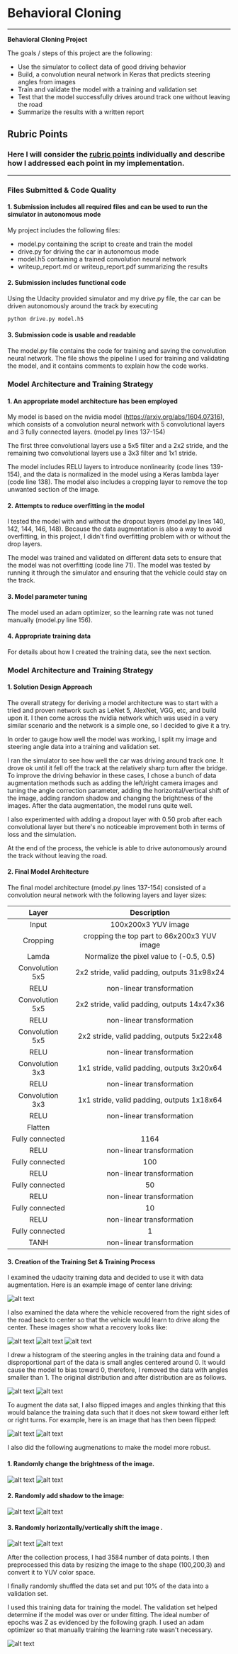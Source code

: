 # **Behavioral Cloning** 


---

**Behavioral Cloning Project**

The goals / steps of this project are the following:
* Use the simulator to collect data of good driving behavior
* Build, a convolution neural network in Keras that predicts steering angles from images
* Train and validate the model with a training and validation set
* Test that the model successfully drives around track one without leaving the road
* Summarize the results with a written report


[//]: # (Image References)

[image1]: ./examples/placeholder.png "Model Visualization"
[image2]: ./examples/center_lane_driving.png "center lane driving"
[image3]: ./examples/recover1.jpg "Recovery Image"
[image4]: ./examples/recover2.jpg "Recovery Image"
[image5]: ./examples/recover3.jpg "Recovery Image"
[image6]: ./examples/placeholder_small.png "Normal Image"
[image7]: ./examples/placeholder_small.png "Flipped Image"
[image8]: ./examples/orig_distr.png "Image"
[image9]: ./examples/after_distr.png "Image"
[image10]: ./examples/center_image.png "Image"
[image11]: ./examples/center_image_flipped.png "Image"
[image12]: ./examples/center_image1.png "Image"
[image13]: ./examples/center_image1_bright.png "Image"
[image14]: ./examples/center_image2.png "Image"
[image15]: ./examples/center_image2_shadow.png "Image"
[image16]: ./examples/center_image3.png "Image"
[image17]: ./examples/center_image3_trans.png "Image"
[image18]: ./examples/loss_graph.png "Image"


## Rubric Points
### Here I will consider the [rubric points](https://review.udacity.com/#!/rubrics/432/view) individually and describe how I addressed each point in my implementation.  

---
### Files Submitted & Code Quality

#### 1. Submission includes all required files and can be used to run the simulator in autonomous mode

My project includes the following files:
* model.py containing the script to create and train the model
* drive.py for driving the car in autonomous mode
* model.h5 containing a trained convolution neural network 
* writeup_report.md or writeup_report.pdf summarizing the results

#### 2. Submission includes functional code
Using the Udacity provided simulator and my drive.py file, the car can be driven autonomously around the track by executing 
```sh
python drive.py model.h5
```

#### 3. Submission code is usable and readable

The model.py file contains the code for training and saving the convolution neural network. The file shows the pipeline I used for training and validating the model, and it contains comments to explain how the code works.

### Model Architecture and Training Strategy

#### 1. An appropriate model architecture has been employed

My model is based on the nvidia model (https://arxiv.org/abs/1604.07316), which consists of a convolution neural network with 5 convolutional layers and 3 fully connected layers. (model.py lines 137-154) 

The first three convolutional layers use a 5x5 filter and a 2x2 stride, and the remaining two convolutional layers use a 3x3 filter and 1x1 stride.

The model includes RELU layers to introduce nonlinearity (code lines 139-154), and the data is normalized in the model using a Keras lambda layer (code line 138). The model also includes a cropping layer to remove the top unwanted section of the image.

#### 2. Attempts to reduce overfitting in the model

I tested the model with and without the dropout layers (model.py lines 140, 142, 144, 146, 148). Because the data augmentation is also a way to avoid overfitting, in this project, I didn't find overfitting problem with or without the drop layers.

The model was trained and validated on different data sets to ensure that the model was not overfitting (code line 71). The model was tested by running it through the simulator and ensuring that the vehicle could stay on the track.

#### 3. Model parameter tuning

The model used an adam optimizer, so the learning rate was not tuned manually (model.py line 156).

#### 4. Appropriate training data

For details about how I created the training data, see the next section. 

### Model Architecture and Training Strategy

#### 1. Solution Design Approach

The overall strategy for deriving a model architecture was to start with a tried and proven network such as LeNet 5, AlexNet, VGG, etc, and build upon it. I then come across the nvidia network which was used in a very similar scenario and the network is a simple one, so I decided to give it a try.

In order to gauge how well the model was working, I split my image and steering angle data into a training and validation set. 

I ran the simulator to see how well the car was driving around track one. It drove ok until it fell off the track at the relatively sharp turn after the bridge. To improve the driving behavior in these cases, I chose a bunch of data augmentation methods such as adding the left/right camera images and tuning the angle correction parameter, adding the horizontal/vertical shift of the image, adding random shadow and changing the brightness of the images. After the data augmentation, the model runs quite well.

I also experimented with adding a dropout layer with 0.50 prob after each convolutional layer but there's no noticeable improvement both in terms of loss and the simulation.

At the end of the process, the vehicle is able to drive autonomously around the track without leaving the road.

#### 2. Final Model Architecture

The final model architecture (model.py lines 137-154) consisted of a convolution neural network with the following layers and layer sizes:



| Layer         		|     Description	        					| 
|:---------------------:|:---------------------------------------------:| 
| Input         		| 100x200x3 YUV image   						| 
| Cropping				| cropping the top part to 66x200x3 YUV image	|
| Lamda					| Normalize the pixel value to (-0.5, 0.5)			|
| Convolution 5x5     	| 2x2 stride, valid padding, outputs 31x98x24 	|
| RELU					| non-linear transformation				        |
| Convolution 5x5     	| 2x2 stride, valid padding, outputs 14x47x36 	|
| RELU					| non-linear transformation						|
| Convolution 5x5     	| 2x2 stride, valid padding, outputs 5x22x48 	|
| RELU					| non-linear transformation						|
| Convolution 3x3     	| 1x1 stride, valid padding, outputs 3x20x64 	|
| RELU					| non-linear transformation						|
| Convolution 3x3     	| 1x1 stride, valid padding, outputs 1x18x64 	|
| RELU					| non-linear transformation						|
| Flatten				| 												|
| Fully connected		| 1164        									|
| RELU					| non-linear transformation						|
| Fully connected		| 100        									|
| RELU					| non-linear transformation						|
| Fully connected		| 50        									|
| RELU					| non-linear transformation						|
| Fully connected		| 10        									|
| RELU					| non-linear transformation						|
| Fully connected		| 1        								    	|
| TANH					| non-linear transformation					    |
 

#### 3. Creation of the Training Set & Training Process

I examined the udacity training data and decided to use it with data augmentation. Here is an example image of center lane driving:

![alt text][image2]

I also examined the data where the vehicle recovered from the right sides of the road back to center so that the vehicle would learn to drive along the center. These images show what a recovery looks like:

![alt text][image3]
![alt text][image4]
![alt text][image5]

I drew a histogram of the steering angles in the training data and found a disproportional part of the data is small angles centered around 0. It would cause the model to bias toward 0, therefore, I removed the data with angles smaller than 1. The original distribution and after distribution are as follows.

![alt text][image8]
![alt text][image9]

To augment the data sat, I also flipped images and angles thinking that this would balance the training data such that it does not skew toward either left or right turns. For example, here is an image that has then been flipped:

![alt text][image10]
![alt text][image11]

I also did the following augmenations to make the model more robust. 

#### 1. Randomly change the brightness of the image.

![alt text][image12]
![alt text][image13]

#### 2. Randomly add shadow to the image:

![alt text][image14]
![alt text][image15]

#### 3. Randomly horizontally/vertically shift the image .

![alt text][image16]
![alt text][image17]


After the collection process, I had 3584 number of data points. I then preprocessed this data by resizing the image to the shape (100,200,3) and convert it to YUV color space.

I finally randomly shuffled the data set and put 10% of the data into a validation set. 

I used this training data for training the model. The validation set helped determine if the model was over or under fitting. The ideal number of epochs was Z as evidenced by the following graph. I used an adam optimizer so that manually training the learning rate wasn't necessary.

![alt text][image18]
